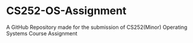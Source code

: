 # CS252-OS-Assignment
 A GitHub Repository made for the submission of CS252(Minor) Operating Systems Course Assignment
